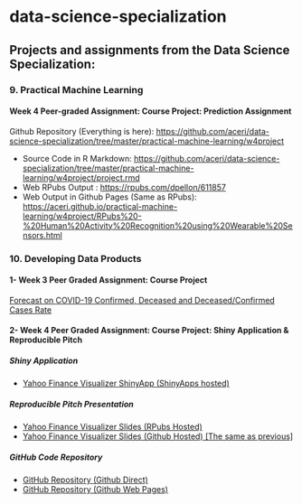 # data-science-specialization
 
## Projects and assignments from the Data Science Specialization:

### 9. Practical Machine Learning

#### Week 4 Peer-graded Assignment: Course Project: Prediction Assignment 

Github Repository (Everything is here):
https://github.com/aceri/data-science-specialization/tree/master/practical-machine-learning/w4project
- Source Code in R Markdown: https://github.com/aceri/data-science-specialization/tree/master/practical-machine-learning/w4project/project.rmd
- Web RPubs Output : https://rpubs.com/dpellon/611857
- Web Output in Github Pages (Same as RPubs): https://aceri.github.io/practical-machine-learning/w4project/RPubs%20-%20Human%20Activity%20Recognition%20using%20Wearable%20Sensors.html


### 10. Developing Data Products

#### 1- Week 3 Peer Graded Assignment: Course Project
[Forecast on COVID-19 Confirmed, Deceased and Deceased/Confirmed Cases Rate](https://rpubs.com/dpellon/614828)
#### 2- Week 4 Peer Graded Assignment: Course Project: Shiny Application & Reproducible Pitch
##### Shiny Application
- [Yahoo Finance Visualizer ShinyApp (ShinyApps hosted)](https://dpellon.shinyapps.io/Yahoo_Finance_Visualizer/)
##### Reproducible Pitch Presentation
- [Yahoo Finance Visualizer Slides (RPubs Hosted)](https://rpubs.com/dpellon/615252)
- [Yahoo Finance Visualizer Slides (Github Hosted) [The same as previous]](https://aceri.github.io/data-science-specialization/developing-data-products/w4project/presentation.html)
##### GitHub Code Repository
- [GitHub Repository (Github Direct)](https://github.com/aceri/data-science-specialization/edit/master/developing-data-products/w4project/README.md)
- [GitHub Repository (Github Web Pages)](https://aceri.github.io/data-science-specialization/developing-data-products/w4project/)
